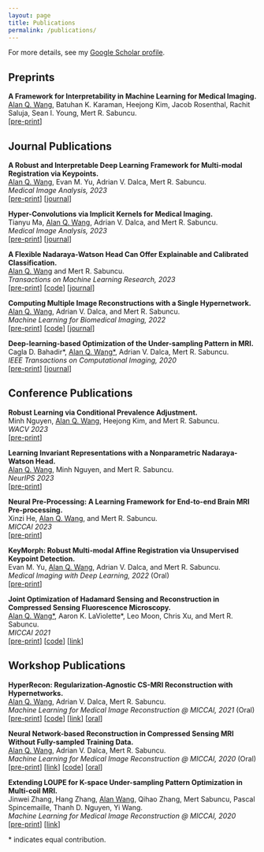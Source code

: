 ```yaml
---
layout: page
title: Publications
permalink: /publications/
---
```


For more details, see my [Google Scholar profile](https://scholar.google.com/citations?user=P7nRvlIAAAAJ&hl=en).   

## Preprints
**A Framework for Interpretability in Machine Learning for Medical Imaging.**  
<ins>Alan Q. Wang</ins>, Batuhan K. Karaman, Heejong Kim, Jacob Rosenthal, Rachit Saluja, Sean I. Young, Mert R. Sabuncu.  
[[pre-print](https://arxiv.org/abs/2310.01685)]  

## Journal Publications

**A Robust and Interpretable Deep Learning Framework for Multi-modal Registration via Keypoints.**   
<ins>Alan Q. Wang</ins>, Evan M. Yu, Adrian V. Dalca, Mert R. Sabuncu.  
*Medical Image Analysis, 2023*   
[[pre-print](https://arxiv.org/abs/2304.09941)] [[journal](https://www.sciencedirect.com/science/article/abs/pii/S1361841523002220)]

**Hyper-Convolutions via Implicit Kernels for Medical Imaging.**   
Tianyu Ma, <ins>Alan Q. Wang</ins>, Adrian V. Dalca, and Mert R. Sabuncu.  
*Medical Image Analysis, 2023*  
[[pre-print](https://arxiv.org/abs/2202.02701)] [[journal](https://www.sciencedirect.com/science/article/abs/pii/S1361841523000579?CMX_ID=&SIS_ID=&dgcid=STMJ_AUTH_SERV_PUBLISHED&utm_acid=218908644&utm_campaign=STMJ_AUTH_SERV_PUBLISHED&utm_in=DM352260&utm_medium=email&utm_source=AC_)]  

**A Flexible Nadaraya-Watson Head Can Offer Explainable and Calibrated Classification.**   
<ins>Alan Q. Wang</ins> and Mert R. Sabuncu.     
*Transactions on Machine Learning Research, 2023*  
[[pre-print](https://arxiv.org/abs/2212.03411)] [[code](https://github.com/alanqrwang/nwhead)] [[journal](https://openreview.net/forum?id=iEq6lhG4O3&referrer=%5BTMLR%5D(%2Fgroup%3Fid%3DTMLR))]  

**Computing Multiple Image Reconstructions with a Single Hypernetwork.**   
<ins>Alan Q. Wang</ins>, Adrian V. Dalca, and Mert R. Sabuncu.     
*Machine Learning for Biomedical Imaging, 2022*  
[[pre-print](https://arxiv.org/abs/2202.11009)] [[code](https://github.com/alanqrwang/hyperrecon)] [[journal](https://www.melba-journal.org/papers/2022:017.html)]

**Deep-learning-based Optimization of the Under-sampling Pattern in MRI.**  
Cagla D. Bahadir\*, <ins>Alan Q. Wang\*</ins>, Adrian V. Dalca, Mert R. Sabuncu.  
*IEEE Transactions on Computational Imaging, 2020*     
[[pre-print](https://arxiv.org/abs/1907.11374)] [[journal](https://ieeexplore.ieee.org/document/9133281?source=authoralert)]   

## Conference Publications    

**Robust Learning via Conditional Prevalence Adjustment.**   
Minh Nguyen, <ins>Alan Q. Wang</ins>, Heejong Kim, and Mert R. Sabuncu.   
*WACV 2023*       
[[pre-print](https://arxiv.org/abs/2310.15766)]  

**Learning Invariant Representations with a Nonparametric Nadaraya-Watson Head.**   
<ins>Alan Q. Wang</ins>, Minh Nguyen, and Mert R. Sabuncu.   
*NeurIPS 2023*       
[[pre-print](https://arxiv.org/abs/2309.13377)]  

**Neural Pre-Processing: A Learning Framework for End-to-end Brain MRI Pre-processing.**   
Xinzi He, <ins>Alan Q. Wang</ins>, and Mert R. Sabuncu.   
*MICCAI 2023*   
[[pre-print](https://arxiv.org/abs/2303.12148)]    

**KeyMorph: Robust Multi-modal Affine Registration via Unsupervised Keypoint Detection.**   
Evan M. Yu, <ins>Alan Q. Wang</ins>, Adrian V. Dalca, and Mert R. Sabuncu.   
*Medical Imaging with Deep Learning, 2022* (Oral)  
[[pre-print](https://openreview.net/forum?id=OrNzjERFybh)]

**Joint Optimization of Hadamard Sensing and Reconstruction in Compressed Sensing Fluorescence Microscopy.**  
<ins>Alan Q. Wang\*</ins>, Aaron K. LaViolette\*, Leo Moon, Chris Xu, and Mert R. Sabuncu.   
*MICCAI 2021*   
[[pre-print](https://arxiv.org/abs/2105.07961)] [[code](https://github.com/alanqrwang/csfm)] [[link](https://link.springer.com/chapter/10.1007/978-3-030-87231-1_13)] 

## Workshop Publications  

**HyperRecon: Regularization-Agnostic CS-MRI Reconstruction with Hypernetworks.**  
<ins>Alan Q. Wang</ins>, Adrian V. Dalca, Mert R. Sabuncu.   
*Machine Learning for Medical Image Reconstruction @ MICCAI, 2021* (Oral)  
[[pre-print](http://arxiv.org/abs/2101.02194)] [[code](https://github.com/alanqrwang/hyperrecon)] [[link](https://link.springer.com/chapter/10.1007/978-3-030-88552-6_1)] [[oral](https://www.youtube.com/watch?v=oMbAOUADDxo)] 

**Neural Network-based Reconstruction in Compressed Sensing MRI Without Fully-sampled Training Data.**   
<ins>Alan Q. Wang</ins>, Adrian V. Dalca, Mert R. Sabuncu.   
*Machine Learning for Medical Image Reconstruction @ MICCAI, 2020* (Oral)  
[[pre-print](https://arxiv.org/abs/2007.14979)] [[link](https://link.springer.com/chapter/10.1007/978-3-030-61598-7_3)] [[code](https://github.com/alanqrwang/HQSNet)] [[oral](https://www.youtube.com/watch?v=a5OclTvMXlI)]

**Extending LOUPE for K-space Under-sampling Pattern Optimization in Multi-coil MRI.**   
Jinwei Zhang, Hang Zhang, <ins>Alan Wang</ins>, Qihao Zhang, Mert Sabuncu, Pascal Spincemaille, Thanh D. Nguyen, Yi Wang.     
*Machine Learning for Medical Image Reconstruction @ MICCAI, 2020*   
[[pre-print](https://arxiv.org/abs/2007.14450)] [[link](https://link.springer.com/chapter/10.1007/978-3-030-61598-7_9)]  

\* indicates equal contribution.
